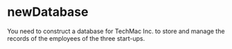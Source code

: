 # newDatabase
You need to construct a database for TechMac Inc. to store and manage the records of the employees of the three start-ups.
